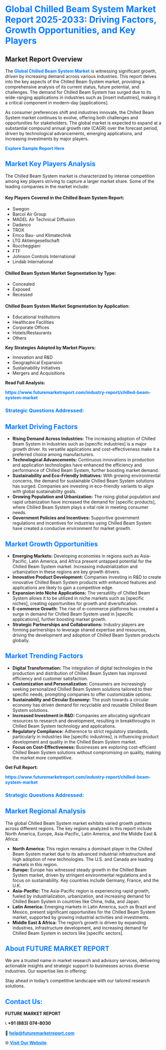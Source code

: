 <h1 style="color: #007BFF;">Global Chilled Beam System Market Report 2025-2033: Driving Factors, Growth Opportunities, and Key Players</h1>

<section id="overview">
<h2>Market Report Overview</h2>
<p>The <a href="https://www.futuremarketreport.com/industry-report/chilled-beam-system-market" style="color: #007BFF; text-decoration: none;"><strong>Global Chilled Beam System Market</strong></a> is witnessing significant growth, driven by increasing demand across various industries. This report delves into the key aspects of the Chilled Beam System market, providing a comprehensive analysis of its current status, future potential, and challenges. The demand for Chilled Beam System has surged due to its wide-ranging applications in industries such as [insert industries], making it a critical component in modern-day [applications].</p>
<p>As consumer preferences shift and industries innovate, the Chilled Beam System market continues to evolve, offering both challenges and opportunities for stakeholders. The global market is expected to expand at a substantial compound annual growth rate (CAGR) over the forecast period, driven by technological advancements, emerging applications, and increasing investments by major players.</p>
</section>

<section id="overview">
<p><a href="https://www.futuremarketreport.com/request-sample/reportId=54288" style="color: #007BFF; text-decoration: none;"><strong>Explore Sample Report Here</strong></a></p>
</section>

<section id="key-players">
<h2 style="color: #007BFF;">Market Key Players Analysis</h2>
<p>The Chilled Beam System market is characterized by intense competition among key players striving to capture a larger market share. Some of the leading companies in the market include:</p>
<h4>Key Players Covered in the Chilled Beam System Report:</h4>
<ul><li>Swegon</li><li>Barcol Air Group</li><li>MADEL Air Technical Diffusion</li><li>Dadanco</li><li>TROX</li><li>Emco Bau- und Klimatechnik</li><li>LTG Aktiengesellschaft</li><li>Roccheggiani</li><li>FTF</li><li>Johnson Controls International</li><li>Lindab International</li></ul>
<h4>Chilled Beam System Market Segmentation by Type:</h4>
<ul><li>Concealed</li><li>Exposed</li><li>Recessed</li></ul>

<h4>Chilled Beam System Market Segmentation by Application:</h4>
<ul><li>Educational Institutions</li><li>Healthcare Facilities</li><li>Corporate Offices</li><li>Hotels/Restaurants</li><li>Others</li></ul>
<p><strong>Key Strategies Adopted by Market Players:</strong></p>
<ul>
<li>Innovation and R&D</li>
<li>Geographical Expansion</li>
<li>Sustainability Initiatives</li>
<li>Mergers and Acquisitions</li>
</ul>
</section>

<section>
<p><strong>Read Full Analysis: </strong></p><a href="https://www.futuremarketreport.com/industry-report/chilled-beam-system-market" style="color: #007BFF; text-decoration: none;"><strong>https://www.futuremarketreport.com/industry-report/chilled-beam-system-market</strong></a>
<h3 style="color: #007BFF;">Strategic Questions Addressed:</h3>
</section>

<section id="driving-factors">
<h2 style="color: #007BFF;">Market Driving Factors</h2>
<ul>
<li><strong>Rising Demand Across Industries:</strong> The increasing adoption of Chilled Beam System in industries such as [specific industries] is a major growth driver. Its versatile applications and cost-effectiveness make it a preferred choice among manufacturers.</li>
<li><strong>Technological Advancements:</strong> Continuous innovations in production and application technologies have enhanced the efficiency and performance of Chilled Beam System, further boosting market demand.</li>
<li><strong>Sustainability and Eco-Friendly Initiatives:</strong> With growing environmental concerns, the demand for sustainable Chilled Beam System solutions has surged. Companies are investing in eco-friendly variants to align with global sustainability goals.</li>
<li><strong>Growing Population and Urbanization:</strong> The rising global population and rapid urbanization have increased the demand for [specific products], where Chilled Beam System plays a vital role in meeting consumer needs.</li>
<li><strong>Government Policies and Incentives:</strong> Supportive government regulations and incentives for industries using Chilled Beam System have created a conducive environment for market growth.</li>
</ul>
</section>

<section id="growth-opportunities">
<h2 style="color: #007BFF;">Market Growth Opportunities</h2>
<ul>
<li><strong>Emerging Markets:</strong> Developing economies in regions such as Asia-Pacific, Latin America, and Africa present untapped potential for the Chilled Beam System market. Increasing industrialization and urbanization in these regions are key growth drivers.</li>
<li><strong>Innovative Product Development:</strong> Companies investing in R&D to create innovative Chilled Beam System products with enhanced features and applications are likely to gain a competitive edge.</li>
<li><strong>Expansion into Niche Applications:</strong> The versatility of Chilled Beam System allows it to be utilized in niche markets such as [specific niches], creating opportunities for growth and diversification.</li>
<li><strong>E-commerce Growth:</strong> The rise of e-commerce platforms has created a surge in demand for Chilled Beam System used in [specific applications], further boosting market growth.</li>
<li><strong>Strategic Partnerships and Collaborations:</strong> Industry players are forming partnerships to leverage shared expertise and resources, driving the development and adoption of Chilled Beam System products globally.</li>
</ul>
</section>

<section id="trending-factors">
<h2 style="color: #007BFF;">Market Trending Factors</h2>
<ul>
<li><strong>Digital Transformation:</strong> The integration of digital technologies in the production and distribution of Chilled Beam System has improved efficiency and customer satisfaction.</li>
<li><strong>Customization and Personalization:</strong> Consumers are increasingly seeking personalized Chilled Beam System solutions tailored to their specific needs, prompting companies to offer customizable options.</li>
<li><strong>Sustainability and Circular Economy:</strong> The push towards a circular economy has driven demand for recyclable and reusable Chilled Beam System solutions.</li>
<li><strong>Increased Investment in R&D:</strong> Companies are allocating significant resources to research and development, resulting in breakthroughs in Chilled Beam System technology and applications.</li>
<li><strong>Regulatory Compliance:</strong> Adherence to strict regulatory standards, particularly in industries like [specific industries], is influencing product development and quality in the Chilled Beam System market.</li>
<li><strong>Focus on Cost-Effectiveness:</strong> Businesses are exploring cost-efficient Chilled Beam System solutions without compromising on quality, making the market more competitive.</li>
</ul>
</section>

<section>
<p><strong>Get Full Report: </strong></p><a href="https://www.futuremarketreport.com/industry-report/chilled-beam-system-market" style="color: #007BFF; text-decoration: none;"><strong>https://www.futuremarketreport.com/industry-report/chilled-beam-system-market</strong></a>
<h3 style="color: #007BFF;">Strategic Questions Addressed:</h3>
</section>


<section id="regional-analysis">
<h2 style="color: #007BFF;">Market Regional Analysis</h2>
<p>The global Chilled Beam System market exhibits varied growth patterns across different regions. The key regions analyzed in this report include North America, Europe, Asia-Pacific, Latin America, and the Middle East & Africa:</p>
<ul>
<li><strong>North America:</strong> This region remains a dominant player in the Chilled Beam System market due to its advanced industrial infrastructure and high adoption of new technologies. The U.S. and Canada are leading markets in this region.</li>
<li><strong>Europe:</strong> Europe has witnessed steady growth in the Chilled Beam System market, driven by stringent environmental regulations and a focus on sustainability. Key countries include Germany, France, and the U.K.</li>
<li><strong>Asia-Pacific:</strong> The Asia-Pacific region is experiencing rapid growth, fueled by industrialization, urbanization, and increasing demand for Chilled Beam System in countries like China, India, and Japan.</li>
<li><strong>Latin America:</strong> Emerging markets in Latin America, such as Brazil and Mexico, present significant opportunities for the Chilled Beam System market, supported by growing industrial activities and investments.</li>
<li><strong>Middle East & Africa:</strong> The region’s growth is driven by expanding industries, infrastructure development, and increasing demand for Chilled Beam System in sectors like [specific sectors].</li>
</ul>
</section>

<footer>
<h2 style="color: #007BFF;">About FUTURE MARKET REPORT</h2>
<p>We are a trusted name in market research and advisory services, delivering actionable insights and strategic support to businesses across diverse industries. Our expertise lies in offering:</p>

<p>Stay ahead in today’s competitive landscape with our tailored research solutions.</p>

<h2 style="color: #007BFF;">Contact Us:</h2>
<p><strong>FUTURE MARKET REPORT</strong></p>
<p>📞 <strong>+91 (883) 074-8030</strong></p>
<p>📧 <strong><a href="mailto:help@futuremarketreport.com" style="color: #007BFF;">help@futuremarketreport.com</a></strong></p>
<p>🌐 <strong><a href="https://www.futuremarketreport.com/" style="color: #007BFF;">Visit Our Website</a></strong></p>
</footer>